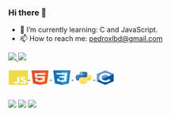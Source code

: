 ### Hi there 👋

- 🌱 I’m currently learning: C and JavaScript.
- 📫 How to reach me: pedroxlbd@gmail.com

<div>
    <a href="https://github.com/Phenriqx">
    <img height="180em" src="https://github-readme-stats.vercel.app/api?username=Phenriqx&show_icons=true&theme=algolia&include_all_commits=true&count_private=true" ![Phenriqx's       count_private=true)/>
    <img height="180em" src="https://github-readme-stats.vercel.app/api/top-langs/?username=Phenriqx&layout=compact&langs_count=7&theme=algolia" ![Phenriqx's GitHub stats]"/>
</div>

<div style="display: inline_block"><br>
  <img align="center" alt="ph-Js" height="30" width="40" src="https://raw.githubusercontent.com/devicons/devicon/master/icons/javascript/javascript-plain.svg">
  <img align="center" alt="ph-HTML" height="30" width="40" src="https://raw.githubusercontent.com/devicons/devicon/master/icons/html5/html5-original.svg">
  <img align="center" alt="ph-CSS" height="30" width="40" src="https://raw.githubusercontent.com/devicons/devicon/master/icons/css3/css3-original.svg">
  <img align="center" alt="ph-Python" height="30" width="40" src="https://raw.githubusercontent.com/devicons/devicon/master/icons/python/python-original.svg">
  <img align="center" alt="ph-C" height="30" width="40" src="https://raw.githubusercontent.com/devicons/devicon/master/icons/c/c-original.svg">
</div>

##
<div>
   <a href="https://instagram.com/pedroxl_hz" target="_blank"><img src="https://img.shields.io/badge/-Instagram-%23E4405F?style=for-the-badge&logo=instagram&logoColor=white"           target="_blank"></a>
   <a href = "mailto:pedroxlbd@gmail.com"><img src="https://img.shields.io/badge/-Gmail-%23333?style=for-the-badge&logo=gmail&logoColor=white" target="_blank"></a>
   <a href = "https://twitter.com/phenriqxl"><img src="https://img.shields.io/badge/Twitter-1DA1F2?style=for-the-badge&logo=twitter&logoColor=white" target="_blank"></a>
 </div>

